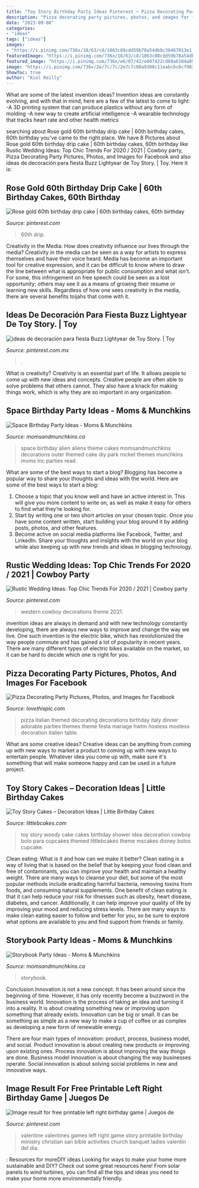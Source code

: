 ```yaml
---
title: "Toy Story Birthday Party Ideas Pinterest ~ Pizza Decorating Party Pictures, Photos, And Images For Facebook"
description: "Pizza decorating party pictures, photos, and images for facebook"
date: "2023-09-08"
categories:
- "ideas"
tags: ["ideas"]
images:
- "https://i.pinimg.com/736x/18/63/c8/1863c88cdd59b78a54db8c36467013e1.jpg"
featuredImage: "https://i.pinimg.com/736x/18/63/c8/1863c88cdd59b78a54db8c36467013e1.jpg"
featured_image: "https://i.pinimg.com/736x/e6/07/42/e607422cd60a6104a058e303c9c6dd54.jpg"
image: "https://i.pinimg.com/736x/2e/7c/7c/2e7c7c00a9308c11eabc6c6cf98322d6.jpg"
ShowToc: true
author: "Kiel Reilly"
---
```



What are some of the latest invention ideas?
Invention ideas are constantly evolving, and with that in mind, here are a few of the latest to come to light: 
-A 3D printing system that can produce plastics without any form of molding 
-A new way to create artificial intelligence 
-A wearable technology that tracks heart rate and other health metrics

	

		
searching about Rose gold 60th birthday drip cake | 60th birthday cakes, 60th birthday you've came to the right place. We have 8 Pictures about Rose gold 60th birthday drip cake | 60th birthday cakes, 60th birthday like Rustic Wedding Ideas: Top Chic Trends For 2020 / 2021 | Cowboy party, Pizza Decorating Party Pictures, Photos, and Images for Facebook and also ideas de decoración para fiesta Buzz Lightyear de Toy Story. | Toy. Here it is:
		
    
## Rose Gold 60th Birthday Drip Cake | 60th Birthday Cakes, 60th Birthday

<img loading=lazy src="https://i.pinimg.com/736x/18/63/c8/1863c88cdd59b78a54db8c36467013e1.jpg" onerror="this.onerror=null;this.src='https://tse4.mm.bing.net/th?id=OIP.Gzv-qGf9PKTYOzwnBg9zowHaMX&amp;pid=15.1';" alt="Rose gold 60th birthday drip cake | 60th birthday cakes, 60th birthday">

_Source: pinterest.com_

>60th drip. 

	

Creativity in the Media: How does creativity influence our lives through the media?
Creativity in the media can be seen as a way for artists to express themselves and have their voice heard. Media has become an important tool for creative expression, and it can be difficult to know where to draw the line between what is appropriate for public consumption and what isn't. For some, this infringement on free speech could be seen as a lost opportunity; others may see it as a means of growing their resume or learning new skills. Regardless of how one sees creativity in the media, there are several benefits toijahs that come with it.

    
## Ideas De Decoración Para Fiesta Buzz Lightyear De Toy Story. | Toy

<img loading=lazy src="https://i.pinimg.com/736x/2e/7c/7c/2e7c7c00a9308c11eabc6c6cf98322d6.jpg" onerror="this.onerror=null;this.src='https://tse4.mm.bing.net/th?id=OIP.iJqOpzg7GeWbczVQ2vi6LgHaJ3&amp;pid=15.1';" alt="ideas de decoración para fiesta Buzz Lightyear de Toy Story. | Toy">

_Source: pinterest.com.mx_

>. 

	

What is creativity?
Creativity is an essential part of life. It allows people to come up with new ideas and concepts. Creative people are often able to solve problems that others cannot. They also have a knack for making things work, which is why they are so important in any organization.

    
## Space Birthday Party Ideas - Moms &amp; Munchkins

<img loading=lazy src="https://www.momsandmunchkins.ca/wp-content/uploads/2014/02/space-birthday-party-ideas.jpg" onerror="this.onerror=null;this.src='https://tse1.mm.bing.net/th?id=OIP.dzZH7xOrLmURAYjlSMGRwgHaSZ&amp;pid=15.1';" alt="Space Birthday Party Ideas - Moms &amp; Munchkins">

_Source: momsandmunchkins.ca_

>space birthday alien aliens theme cakes momsandmunchkins decorations outer themed cake diy park rocket themes munchkins moms inc parties read. 

	

What are some of the best ways to start a blog?
Blogging has become a popular way to share your thoughts and ideas with the world. Here are some of the best ways to start a blog: 
1. Choose a topic that you know well and have an active interest in. This will give you more content to write on, as well as make it easy for others to find what they’re looking for. 
2. Start by writing one or two short articles on your chosen topic. Once you have some content written, start building your blog around it by adding posts, photos, and other features. 
3. Become active on social media platforms like Facebook, Twitter, and LinkedIn. Share your thoughts and insights with the world on your blog while also keeping up with new trends and ideas in blogging technology. 

    
## Rustic Wedding Ideas: Top Chic Trends For 2020 / 2021 | Cowboy Party

<img loading=lazy src="https://i.pinimg.com/736x/e6/07/42/e607422cd60a6104a058e303c9c6dd54.jpg" onerror="this.onerror=null;this.src='https://tse3.mm.bing.net/th?id=OIP.bAolx3uRbnvlNy3cGAIIzQHaLG&amp;pid=15.1';" alt="Rustic Wedding Ideas: Top Chic Trends For 2020 / 2021 | Cowboy party">

_Source: pinterest.com_

>western cowboy decorations theme 2021. 

	

invention ideas are always in demand and with new technology constantly developing, there are always new ways to improve and change the way we live. One such invention is the electric bike, which has revolutionized the way people commute and has gained a lot of popularity in recent years. There are many different types of electric bikes available on the market, so it can be hard to decide which one is right for you.

    
## Pizza Decorating Party Pictures, Photos, And Images For Facebook

<img loading=lazy src="http://www.lovethispic.com/uploaded_images/60434-Pizza-Decorating-Party.jpg" onerror="this.onerror=null;this.src='https://tse1.mm.bing.net/th?id=OIP.3cItIoVh0mEoJx6G_ZwY_wHaKJ&amp;pid=15.1';" alt="Pizza Decorating Party Pictures, Photos, and Images for Facebook">

_Source: lovethispic.com_

>pizza italian themed decorating decorations birthday italy dinner adorable parties themes theme festa mariage hwtm hostess mostess decoration italien table. 

	

What are some creative ideas?
Creative ideas can be anything from coming up with new ways to market a product to coming up with new ways to entertain people. Whatever idea you come up with, make sure it's something that will make someone happy and can be used in a future project.

    
## Toy Story Cakes – Decoration Ideas | Little Birthday Cakes

<img loading=lazy src="http://www.littlebcakes.com/wp-content/uploads/2014/02/Toy-Story-Cakes.jpg" onerror="this.onerror=null;this.src='https://tse1.mm.bing.net/th?id=OIP.bapMZ-u2WMAUOaOsA05TngHaJ4&amp;pid=15.1';" alt="Toy Story Cakes – Decoration Ideas | Little Birthday Cakes">

_Source: littlebcakes.com_

>toy story woody cake cakes birthday shower idea decoration cowboy bolo para cupcakes themed littlebcakes theme mscakes disney bolos cupcake. 

	

Clean eating: What is it and how can we make it better?
Clean eating is a way of living that is based on the belief that by keeping your food clean and free of contaminants, you can improve your health and maintain a healthy weight. There are many ways to cleanse your diet, but some of the most popular methods include eradicating harmful bacteria, removing toxins from foods, and consuming natural supplements.
One benefit of clean eating is that it can help reduce your risk for illnesses such as obesity, heart disease, diabetes, and cancer. Additionally, it can help improve your quality of life by improving your mood and reducing stress levels. There are many ways to make clean eating easier to follow and better for you, so be sure to explore what options are available to you and find support from friends or family.

    
## Storybook Party Ideas - Moms &amp; Munchkins

<img loading=lazy src="https://www.momsandmunchkins.ca/wp-content/uploads/2013/10/storybook-party-ideas-slider.jpg" onerror="this.onerror=null;this.src='https://tse4.mm.bing.net/th?id=OIP.q3LDl5iHbgWTxmc6afACMgHaEL&amp;pid=15.1';" alt="Storybook Party Ideas - Moms &amp; Munchkins">

_Source: momsandmunchkins.ca_

>storybook. 

	

Conclusion
Innovation is not a new concept. It has been around since the beginning of time. However, it has only recently become a buzzword in the business world.
Innovation is the process of taking an idea and turning it into a reality. It is about creating something new or improving upon something that already exists. Innovation can be big or small. It can be something as simple as a new way to make a cup of coffee or as complex as developing a new form of renewable energy.

There are four main types of innovation: product, process, business model, and social. Product innovation is about creating new products or improving upon existing ones. Process innovation is about improving the way things are done. Business model innovation is about changing the way businesses operate. Social innovation is about solving social problems in new and innovative ways.

    
## Image Result For Free Printable Left Right Birthday Game | Juegos De

<img loading=lazy src="https://i.pinimg.com/736x/a9/a7/6f/a9a76fbb56b3f7e466abda65d43f1892.jpg" onerror="this.onerror=null;this.src='https://tse4.mm.bing.net/th?id=OIP.ASQ10u2RYEPyHeiaqg3o9QAAAA&amp;pid=15.1';" alt="Image result for free printable left right birthday game | Juegos de">

_Source: pinterest.com_

>valentine valentines games left right game story printable birthday ministry christian san bible activities church banquet ladies valentín del día. 

	

: Resources for moreDIY ideas
Looking for ways to make your home more sustainable and DIY? Check out some great resources here! From solar panels to wind turbines, you can find all the tips and ideas you need to make your home more environmentally friendly.

